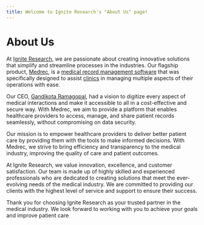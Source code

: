 ```yaml
---
title: Welcome to Ignite Research's "About Us" page!
---
```


# About Us

At [Ignite Research](href://igniteresearch.in), we are passionate about creating innovative solutions that simplify and streamline processes in the industries. Our flagship product, [Medrec](href://medrec.co.in), is a [medical record management software](/blog/medical-record-management-software) that was specifically designed to assist [clinics](/blog/clinics) in managing multiple aspects of their operations with ease.

Our CEO, [Gandikota Ramagopal](/profile/gandikota-ramagopal), had a vision to digitize every aspect of medical interactions and make it accessible to all in a cost-effective and secure way. With Medrec, we aim to provide a platform that enables healthcare providers to access, manage, and share patient records seamlessly, without compromising on data security.

Our mission is to empower healthcare providers to deliver better patient care by providing them with the tools to make informed decisions. With Medrec, we strive to bring efficiency and transparency to the medical industry, improving the quality of care and patient outcomes.

At Ignite Research, we value innovation, excellence, and customer satisfaction. Our team is made up of highly skilled and experienced professionals who are dedicated to creating solutions that meet the ever-evolving needs of the medical industry. We are committed to providing our clients with the highest level of service and support to ensure their success.

Thank you for choosing Ignite Research as your trusted partner in the medical industry. We look forward to working with you to achieve your goals and improve patient care

